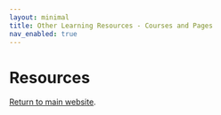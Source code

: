 ```yaml
---
layout: minimal
title: Other Learning Resources - Courses and Pages
nav_enabled: true
---
```


# Resources
[Return to main website]({{site.baseurl}}/).
